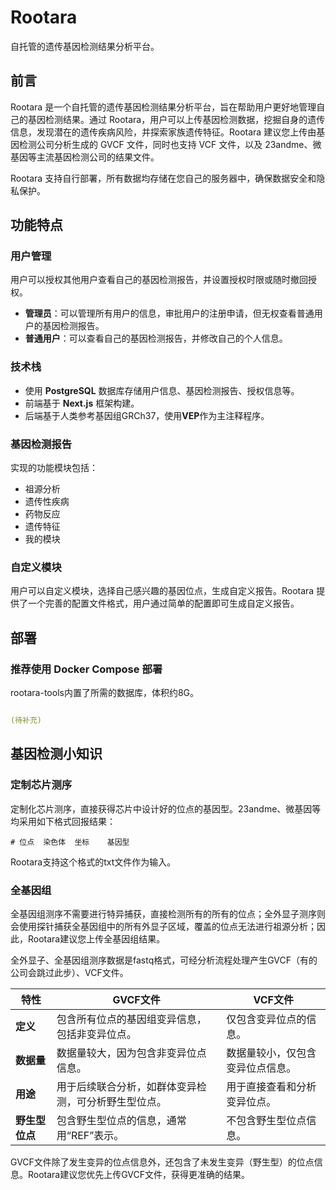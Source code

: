 # Rootara

自托管的遗传基因检测结果分析平台。


## 前言

Rootara 是一个自托管的遗传基因检测结果分析平台，旨在帮助用户更好地管理自己的基因检测结果。通过 Rootara，用户可以上传基因检测数据，挖掘自身的遗传信息，发现潜在的遗传疾病风险，并探索家族遗传特征。Rootara 建议您上传由基因检测公司分析生成的 GVCF 文件，同时也支持 VCF 文件，以及 23andme、微基因等主流基因检测公司的结果文件。

Rootara 支持自行部署，所有数据均存储在您自己的服务器中，确保数据安全和隐私保护。

## 功能特点

### 用户管理

用户可以授权其他用户查看自己的基因检测报告，并设置授权时限或随时撤回授权。

- **管理员**：可以管理所有用户的信息，审批用户的注册申请，但无权查看普通用户的基因检测报告。
- **普通用户**：可以查看自己的基因检测报告，并修改自己的个人信息。

### 技术栈

- 使用 **PostgreSQL** 数据库存储用户信息、基因检测报告、授权信息等。
- 前端基于 **Next.js** 框架构建。
- 后端基于人类参考基因组GRCh37，使用**VEP**作为主注释程序。

### 基因检测报告

实现的功能模块包括：

- 祖源分析
- 遗传性疾病
- 药物反应
- 遗传特征
- 我的模块

### 自定义模块

用户可以自定义模块，选择自己感兴趣的基因位点，生成自定义报告。Rootara 提供了一个完善的配置文件格式，用户通过简单的配置即可生成自定义报告。

## 部署

### 推荐使用 Docker Compose 部署

rootara-tools内置了所需的数据库，体积约8G。


```yaml

(待补充)

```



## 基因检测小知识

### 定制芯片测序

定制化芯片测序，直接获得芯片中设计好的位点的基因型。23andme、微基因等均采用如下格式回报结果：

```
# 位点  染色体  坐标    基因型
```

Rootara支持这个格式的txt文件作为输入。


### 全基因组

全基因组测序不需要进行特异捕获，直接检测所有的所有的位点；全外显子测序则会使用探针捕获全基因组中的所有外显子区域，覆盖的位点无法进行祖源分析；因此，Rootara建议您上传全基因组结果。

全外显子、全基因组测序数据是fastq格式，可经分析流程处理产生GVCF（有的公司会跳过此步）、VCF文件。

| 特性           | GVCF文件                                             | VCF文件                          |
| -------------- | ---------------------------------------------------- | -------------------------------- |
| **定义**       | 包含所有位点的基因组变异信息，包括非变异位点。       | 仅包含变异位点的信息。           |
| **数据量**     | 数据量较大，因为包含非变异位点信息。                 | 数据量较小，仅包含变异位点信息。 |
| **用途**       | 用于后续联合分析，如群体变异检测，可分析野生型位点。 | 用于直接查看和分析变异位点。     |
| **野生型位点** | 包含野生型位点的信息，通常用“REF”表示。              | 不包含野生型位点信息。           |

GVCF文件除了发生变异的位点信息外，还包含了未发生变异（野生型）的位点信息。Rootara建议您优先上传GVCF文件，获得更准确的结果。

